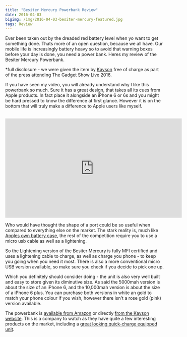 ```yaml
---
title: "Besiter Mercury Powerbank Review"
date: 2016-04-03
bigimg: /img/2016-04-03-besiter-mercury-featured.jpg
tags: Review
---
```

Ever been taken out by the dreaded red battery level when yo want to get something done. Thats more of an open question, because we all have. Our mobile life is increasingly battery heavy so to avoid that warning boxes before your day is done, you need a power bank. Heres my review of the Besiter Mercury Powerbank.

\*full disclosure - we were given the item by [Kavson][1] free of charge as part of the press attending The Gadget Show Live 2016.

If you have seen my video, you will already understand why I like this powerbank so much. Sure it has a great design, that takes all its cues from Apple products. In fact place it alongside an iPhone 6 or 6s and you might be hard pressed to know the difference at first glance. However it is on the bottom that will truly make a difference to Apple users like myself.

<br><iframe width="560" height="315" src="https://www.youtube.com/embed/7F_Gy0bmyxw" frameborder="0" allowfullscreen></iframe><br>

Who would have thought the shape of a port could be so useful when compared to everything else on the market. The stark reality is, much like [Apples own battery case][2], the rest of the competition require you to use a micro usb cable as well as a lightening.

So the Lightening version of the Besiter Mercury is fully MFI certified and uses a lightening cable to charge, as well as charge you phone - to keep you going when you need it most. There is also a more conventional micro USB version available, so make sure you check if you decide to pick one up.

Which you definitely should consider doing - the unit is also very well built and easy to store given its diminutive size. As said the 5000mah version is about the size of an iPhone 6, and the 10,000mah version is about the size of a iPhone 6 plus. You can purchase both versions in white an gold to match your phone colour if you wish, however there isn't a rose gold (pink) version available.

The powerbank is [available from Amazon][3] or directly [from the Kavson website][4]. This is a company to watch as they have quite a few interesting products on the market, including a [great looking quick-charge equipped unit][5].

[1]:	http://kavson.co.uk
[2]:	http://www.eurotechtalk.com/2016/03/what-to-expect-from-apples-loop-you-in-event/
[3]:	http://www.amazon.co.uk/Besiter-Portable-External-5000mAhMFI-Black-Gray/dp/B017UMFA0A/ref=sr_1_3?ie=UTF8&qid=1459766051&sr=8-3&keywords=besiter
[4]:	http://kavson.co.uk
[5]:	http://kavson.co.uk/?product=besiter-lightning-series-premium-lg-original-battery-up-to-13400mah-small-size-with-large-capacity-portable-charger-external-battery-pack-power-bank-for-phones-tablets-and-more
